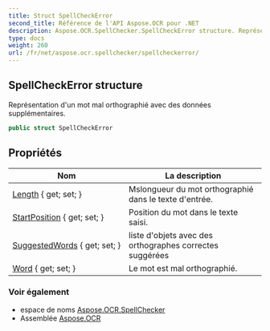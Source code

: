 ```yaml
---
title: Struct SpellCheckError
second_title: Référence de l'API Aspose.OCR pour .NET
description: Aspose.OCR.SpellChecker.SpellCheckError structure. Représentation dun mot mal orthographié avec des données supplémentaires.
type: docs
weight: 260
url: /fr/net/aspose.ocr.spellchecker/spellcheckerror/
---
```

## SpellCheckError structure

Représentation d'un mot mal orthographié avec des données supplémentaires.

```csharp
public struct SpellCheckError
```

## Propriétés

| Nom | La description |
| --- | --- |
| [Length](../../aspose.ocr.spellchecker/spellcheckerror/length/) { get; set; } | Mslongueur du mot orthographié dans le texte d'entrée. |
| [StartPosition](../../aspose.ocr.spellchecker/spellcheckerror/startposition/) { get; set; } | Position du mot dans le texte saisi. |
| [SuggestedWords](../../aspose.ocr.spellchecker/spellcheckerror/suggestedwords/) { get; set; } | liste d'objets avec des orthographes correctes suggérées |
| [Word](../../aspose.ocr.spellchecker/spellcheckerror/word/) { get; set; } | Le mot est mal orthographié. |

### Voir également

* espace de noms [Aspose.OCR.SpellChecker](../../aspose.ocr.spellchecker/)
* Assemblée [Aspose.OCR](../../)


